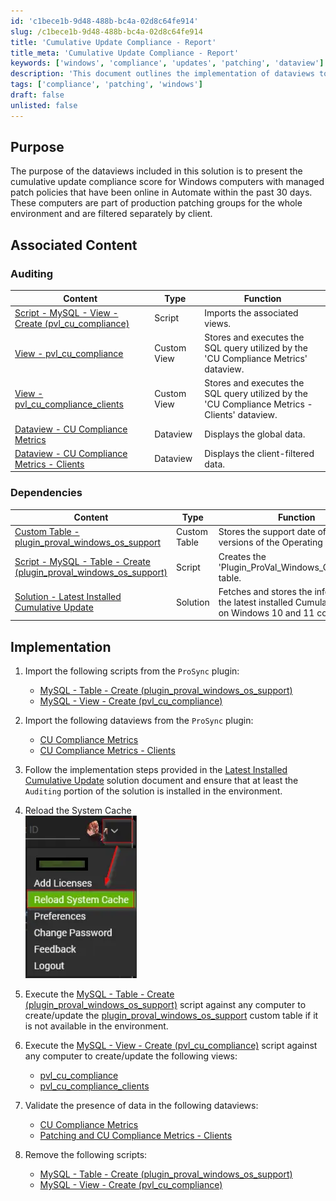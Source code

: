 ```yaml
---
id: 'c1bece1b-9d48-488b-bc4a-02d8c64fe914'
slug: /c1bece1b-9d48-488b-bc4a-02d8c64fe914
title: 'Cumulative Update Compliance - Report'
title_meta: 'Cumulative Update Compliance - Report'
keywords: ['windows', 'compliance', 'updates', 'patching', 'dataview']
description: 'This document outlines the implementation of dataviews to present the cumulative update compliance score for Windows computers with managed patch policies. It details the associated content, dependencies, and step-by-step instructions for setting up the solution in ConnectWise Automate, ensuring that your environment maintains compliance with the latest updates.'
tags: ['compliance', 'patching', 'windows']
draft: false
unlisted: false
---
```


## Purpose

The purpose of the dataviews included in this solution is to present the cumulative update compliance score for Windows computers with managed patch policies that have been online in Automate within the past 30 days. These computers are part of production patching groups for the whole environment and are filtered separately by client.

## Associated Content

### Auditing

| Content                                                                 | Type        | Function                                           |
|-------------------------------------------------------------------------|-------------|----------------------------------------------------|
| [Script - MySQL - View - Create (pvl_cu_compliance)](/docs/c2b0a6aa-75cd-4711-80b6-de9bcfe8ea33) | Script      | Imports the associated views.                       |
| [View - pvl_cu_compliance](/docs/fbd4b655-562a-4ff1-aea7-be27b9a77421) | Custom View | Stores and executes the SQL query utilized by the 'CU Compliance Metrics' dataview. |
| [View - pvl_cu_compliance_clients](/docs/965bd890-074b-4217-bba2-e9ddb4a3109d) | Custom View | Stores and executes the SQL query utilized by the 'CU Compliance Metrics - Clients' dataview. |
| [Dataview - CU Compliance Metrics](/docs/c1551907-b8c1-458d-949d-a627ca7d1e44) | Dataview    | Displays the global data.                           |
| [Dataview - CU Compliance Metrics - Clients](/docs/61414da1-00d5-43c8-96a6-e2bba972860a) | Dataview    | Displays the client-filtered data.                  |

### Dependencies

| Content                                                                 | Type        | Function                                           |
|-------------------------------------------------------------------------|-------------|----------------------------------------------------|
| [Custom Table - plugin_proval_windows_os_support](/docs/938cd822-f6a3-4ee3-add2-62b407e45622) | Custom Table | Stores the support date of different versions of the Operating System. |
| [Script - MySQL - Table - Create (plugin_proval_windows_os_support)](/docs/09d6c579-dbce-4876-81aa-0ab7cf5432b1) | Script      | Creates the 'Plugin_ProVal_Windows_OS_Support' table. |
| [Solution - Latest Installed Cumulative Update](/docs/991e926f-dcd2-4be3-9f3a-ea7ee9842da2) | Solution    | Fetches and stores the information of the latest installed Cumulative Update on Windows 10 and 11 computers. |

## Implementation

1. Import the following scripts from the `ProSync` plugin:
   - [MySQL - Table - Create (plugin_proval_windows_os_support)](/docs/09d6c579-dbce-4876-81aa-0ab7cf5432b1)
   - [MySQL - View - Create (pvl_cu_compliance)](/docs/c2b0a6aa-75cd-4711-80b6-de9bcfe8ea33)

2. Import the following dataviews from the `ProSync` plugin:
   - [CU Compliance Metrics](/docs/c1551907-b8c1-458d-949d-a627ca7d1e44)
   - [CU Compliance Metrics - Clients](/docs/61414da1-00d5-43c8-96a6-e2bba972860a)

3. Follow the implementation steps provided in the [Latest Installed Cumulative Update](/docs/991e926f-dcd2-4be3-9f3a-ea7ee9842da2) solution document and ensure that at least the `Auditing` portion of the solution is installed in the environment.

4. Reload the System Cache  
   ![Reload the System Cache](../../static/img/docs/c1bece1b-9d48-488b-bc4a-02d8c64fe914/image_1.webp)

5. Execute the [MySQL - Table - Create (plugin_proval_windows_os_support)](/docs/09d6c579-dbce-4876-81aa-0ab7cf5432b1) script against any computer to create/update the [plugin_proval_windows_os_support](/docs/938cd822-f6a3-4ee3-add2-62b407e45622) custom table if it is not available in the environment.

6. Execute the [MySQL - View - Create (pvl_cu_compliance)](/docs/c2b0a6aa-75cd-4711-80b6-de9bcfe8ea33) script against any computer to create/update the following views:
   - [pvl_cu_compliance](/docs/fbd4b655-562a-4ff1-aea7-be27b9a77421)
   - [pvl_cu_compliance_clients](/docs/965bd890-074b-4217-bba2-e9ddb4a3109d)

7. Validate the presence of data in the following dataviews:
   - [CU Compliance Metrics](/docs/c1551907-b8c1-458d-949d-a627ca7d1e44)
   - [Patching and CU Compliance Metrics - Clients](/docs/d7c2fb39-45e1-482f-b58d-5397cbbec1da)

8. Remove the following scripts:
   - [MySQL - Table - Create (plugin_proval_windows_os_support)](/docs/09d6c579-dbce-4876-81aa-0ab7cf5432b1)
   - [MySQL - View - Create (pvl_cu_compliance)](/docs/c2b0a6aa-75cd-4711-80b6-de9bcfe8ea33)

